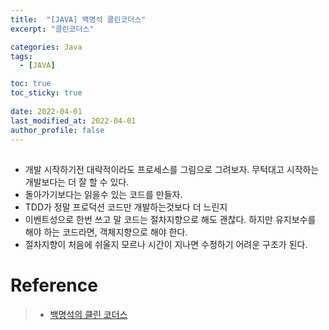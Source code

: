 ```yaml
---
title:  "[JAVA] 백명석 클린코더스"
excerpt: "클린코더스"

categories: Java
tags:
  - [JAVA]

toc: true
toc_sticky: true
 
date: 2022-04-01
last_modified_at: 2022-04-01
author_profile: false     
---
```


##

 - 개발 시작하기전 대략적이라도 프로세스를 그림으로 그려보자. 무턱대고 시작하는 개발보다는 더 잘 할 수 있다.
 - 돌아가기보다는 읽을수 있는 코드를 만들자.
 - TDD가 정말 프로덕션 코드만 개발하는것보다 더 느린지
 - 이벤트성으로 한번 쓰고 말 코드는 절차지향으로 해도 괜찮다. 
 하지만 유지보수를 해야 하는 코드라면, 객체지향으로 해야 한다.
 - 절차지향이 처음에 쉬울지 모르나 시간이 지나면 수정하기 어려운 구조가 된다.

# Reference

> - [백명석의 클린 코더스](https://)
